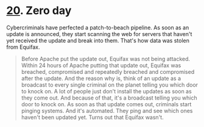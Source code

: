 # [20](https://s3.amazonaws.com/writecomments.com/transcripts/c0c8beec79cda0148d0269267dc7a52e.csv). Zero day

Cybercriminals have perfected a patch-to-beach pipeline. As soon as an update is announced, they start scanning the web for servers that haven't yet received the update and break into them. That's how data was stolen from Equifax.

> Before Apache put the update out, Equifax was not being attacked. Within 24 hours of Apache putting that update out, Equifax was breached, compromised and repeatedly breached and compromised after the update. And the reason why is, think of an update as a broadcast to every single criminal on the planet telling you which door to knock on. A lot of people just don't install the updates as soon as they come out. And because of that, it's a broadcast telling you which door to knock on. As soon as that update comes out, criminals start pinging systems. And it's automated. They ping and see which ones haven't been updated yet. Turns out that Equifax wasn't.

